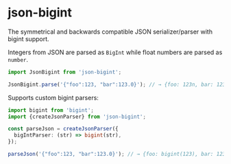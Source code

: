 # json-bigint

The symmetrical and backwards compatible JSON serializer/parser with bigint support.

Integers from JSON are parsed as `BigInt` while float numbers are parsed as `number`. 

```ts
import JsonBigint from 'json-bigint';

JsonBigint.parse('{"foo":123, "bar":123.0}'); // → {foo: 123n, bar: 123}
```

Supports custom bigint parsers:

```ts
import bigint from 'bigint';
import {createJsonParser} from 'json-bigint';

const parseJson = createJsonParser({
  bigIntParser: (str) => bigint(str),
});

parseJson('{"foo":123, "bar":123.0}'); // → {foo: bigint(123), bar: 123}
```
